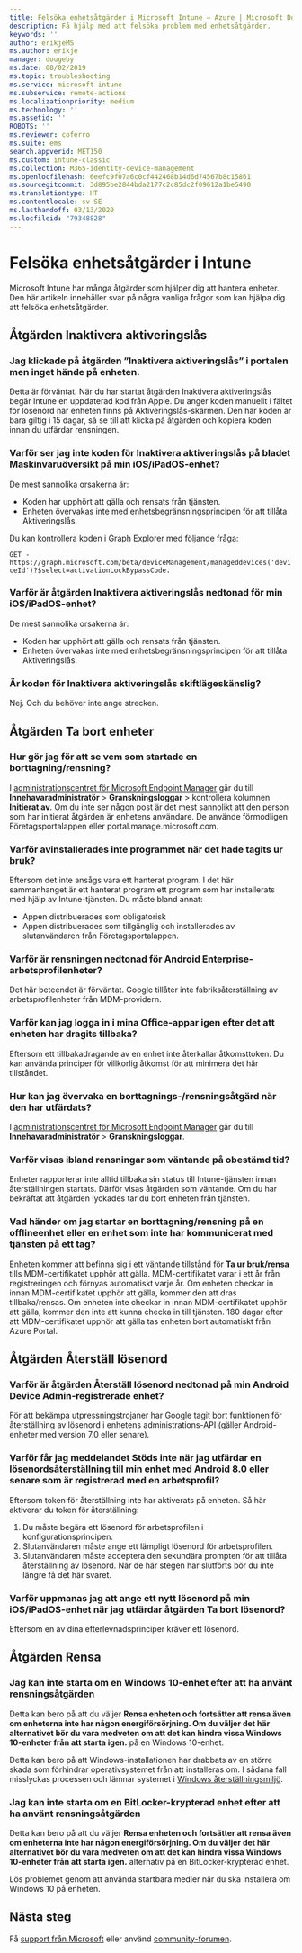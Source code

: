 ```yaml
---
title: Felsöka enhetsåtgärder i Microsoft Intune – Azure | Microsoft Docs
description: Få hjälp med att felsöka problem med enhetsåtgärder.
keywords: ''
author: erikjeMS
ms.author: erikje
manager: dougeby
ms.date: 08/02/2019
ms.topic: troubleshooting
ms.service: microsoft-intune
ms.subservice: remote-actions
ms.localizationpriority: medium
ms.technology: ''
ms.assetid: ''
ROBOTS: ''
ms.reviewer: coferro
ms.suite: ems
search.appverid: MET150
ms.custom: intune-classic
ms.collection: M365-identity-device-management
ms.openlocfilehash: 6eefc9f07a6c0cf442468b14d6d74567b8c15861
ms.sourcegitcommit: 3d895be2844bda2177c2c85dc2f09612a1be5490
ms.translationtype: HT
ms.contentlocale: sv-SE
ms.lasthandoff: 03/13/2020
ms.locfileid: "79348828"
---
```

# <a name="troubleshoot-device-actions-in-intune"></a>Felsöka enhetsåtgärder i Intune

Microsoft Intune har många åtgärder som hjälper dig att hantera enheter. Den här artikeln innehåller svar på några vanliga frågor som kan hjälpa dig att felsöka enhetsåtgärder.

## <a name="disable-activation-lock-action"></a>Åtgärden Inaktivera aktiveringslås

### <a name="i-clicked-the-disable-activation-lock-action-in-the-portal-but-nothing-happened-on-the-device"></a>Jag klickade på åtgärden ”Inaktivera aktiveringslås” i portalen men inget hände på enheten.
Detta är förväntat. När du har startat åtgärden Inaktivera aktiveringslås begär Intune en uppdaterad kod från Apple. Du anger koden manuellt i fältet för lösenord när enheten finns på Aktiveringslås-skärmen. Den här koden är bara giltig i 15 dagar, så se till att klicka på åtgärden och kopiera koden innan du utfärdar rensningen.

### <a name="why-dont-i-see-the-disable-activation-lock-code-in-the-hardware-overview-blade-of-my-iosipados-device"></a>Varför ser jag inte koden för Inaktivera aktiveringslås på bladet Maskinvaruöversikt på min iOS/iPadOS-enhet?
De mest sannolika orsakerna är:
- Koden har upphört att gälla och rensats från tjänsten.
- Enheten övervakas inte med enhetsbegränsningsprincipen för att tillåta Aktiveringslås.

Du kan kontrollera koden i Graph Explorer med följande fråga:

```GET - https://graph.microsoft.com/beta/deviceManagement/manageddevices('deviceId')?$select=activationLockBypassCode.```

### <a name="why-is-the-disable-activation-lock-action-greyed-out-for-my-iosipados-device"></a>Varför är åtgärden Inaktivera aktiveringslås nedtonad för min iOS/iPadOS-enhet?
De mest sannolika orsakerna är: 
- Koden har upphört att gälla och rensats från tjänsten.
- Enheten övervakas inte med enhetsbegränsningsprincipen för att tillåta Aktiveringslås.

### <a name="is-the-disable-activation-lock-code-case-sensitive"></a>Är koden för Inaktivera aktiveringslås skiftlägeskänslig?
Nej. Och du behöver inte ange strecken.

## <a name="remove-devices-action"></a>Åtgärden Ta bort enheter

### <a name="how-do-i-tell-who-started-a-retirewipe"></a>Hur gör jag för att se vem som startade en borttagning/rensning?
I [administrationscentret för Microsoft Endpoint Manager](https://go.microsoft.com/fwlink/?linkid=2109431) går du till **Innehavaradministratör** > **Granskningsloggar** > kontrollera kolumnen **Initierat av**.
Om du inte ser någon post är det mest sannolikt att den person som har initierat åtgärden är enhetens användare. De använde förmodligen Företagsportalappen eller portal.manage.microsoft.com.

### <a name="why-wasnt-my-application-uninstalled-after-using-retire"></a>Varför avinstallerades inte programmet när det hade tagits ur bruk?
Eftersom det inte ansågs vara ett hanterat program. I det här sammanhanget är ett hanterat program ett program som har installerats med hjälp av Intune-tjänsten. Du måste bland annat:
- Appen distribuerades som obligatorisk
- Appen distribuerades som tillgänglig och installerades av slutanvändaren från Företagsportalappen.

### <a name="why-is-wipe-grayed-out-for-android-enterprise-work-profile-devices"></a>Varför är rensningen nedtonad för Android Enterprise-arbetsprofilenheter?
Det här beteendet är förväntat. Google tillåter inte fabriksåterställning av arbetsprofilenheter från MDM-providern.

### <a name="why-can-i-sign-back-into-my-office-apps-after-my-device-was-retired"></a>Varför kan jag logga in i mina Office-appar igen efter det att enheten har dragits tillbaka?
Eftersom ett tillbakadragande av en enhet inte återkallar åtkomsttoken. Du kan använda principer för villkorlig åtkomst för att minimera det här tillståndet.

### <a name="how-can-i-monitor-a-retirewipe-action-after-it-was-issued"></a>Hur kan jag övervaka en borttagnings-/rensningsåtgärd när den har utfärdats?
I [administrationscentret för Microsoft Endpoint Manager](https://go.microsoft.com/fwlink/?linkid=2109431) går du till **Innehavaradministratör** > **Granskningsloggar**.

### <a name="why-do-wipes-sometimes-show-as-pending-indefinitely"></a>Varför visas ibland rensningar som väntande på obestämd tid?
Enheter rapporterar inte alltid tillbaka sin status till Intune-tjänsten innan återställningen startats. Därför visas åtgärden som väntande. Om du har bekräftat att åtgärden lyckades tar du bort enheten från tjänsten.

### <a name="what-happens-if-i-start-a-retirewipe-on-an-offline-device-or-a-device-that-hasnt-communicated-with-the-service-in-a-while"></a>Vad händer om jag startar en borttagning/rensning på en offlineenhet eller en enhet som inte har kommunicerat med tjänsten på ett tag?
Enheten kommer att befinna sig i ett väntande tillstånd för **Ta ur bruk/rensa** tills MDM-certifikatet upphör att gälla. MDM-certifikatet varar i ett år från registreringen och förnyas automatiskt varje år. Om enheten checkar in innan MDM-certifikatet upphör att gälla, kommer den att dras tillbaka/rensas. Om enheten inte checkar in innan MDM-certifikatet upphör att gälla, kommer den inte att kunna checka in till tjänsten. 180 dagar efter att MDM-certifikatet upphör att gälla tas enheten bort automatiskt från Azure Portal.


## <a name="reset-passcode-action"></a>Åtgärden Återställ lösenord

### <a name="why-is-the-reset-passcode-action-greyed-out-on-my-android-device-admin-enrolled-device"></a>Varför är åtgärden Återställ lösenord nedtonad på min Android Device Admin-registrerade enhet?
För att bekämpa utpressningstrojaner har Google tagit bort funktionen för återställning av lösenord i enhetens administrations-API (gäller Android-enheter med version 7.0 eller senare).

### <a name="why-do-i-get-a-not-supported-message-when-i-issue-a-passcode-reset-to-my-android-80-or-later-work-profile-enrolled-device"></a>Varför får jag meddelandet Stöds inte när jag utfärdar en lösenordsåterställning till min enhet med Android 8.0 eller senare som är registrerad med en arbetsprofil?
Eftersom token för återställning inte har aktiverats på enheten. Så här aktiverar du token för återställning:
1. Du måste begära ett lösenord för arbetsprofilen i konfigurationsprincipen.
2. Slutanvändaren måste ange ett lämpligt lösenord för arbetsprofilen.
3. Slutanvändaren måste acceptera den sekundära prompten för att tillåta återställning av lösenord.
När de här stegen har slutförts bör du inte längre få det här svaret.

### <a name="why-am-i-prompted-to-set-a-new-passcode-on-my-iosipados-device-when-i-issue-the-remove-passcode-action"></a>Varför uppmanas jag att ange ett nytt lösenord på min iOS/iPadOS-enhet när jag utfärdar åtgärden Ta bort lösenord?
Eftersom en av dina efterlevnadsprinciper kräver ett lösenord.


## <a name="wipe-action"></a>Åtgärden Rensa

### <a name="i-cant-restart-a-windows-10-device-after-using-the-wipe-action"></a>Jag kan inte starta om en Windows 10-enhet efter att ha använt rensningsåtgärden
Detta kan bero på att du väljer **Rensa enheten och fortsätter att rensa även om enheterna inte har någon energiförsörjning. Om du väljer det här alternativet bör du vara medveten om att det kan hindra vissa Windows 10-enheter från att starta igen.** på en Windows 10-enhet.

Detta kan bero på att Windows-installationen har drabbats av en större skada som förhindrar operativsystemet från att installeras om. I sådana fall misslyckas processen och lämnar systemet i [Windows återställningsmiljö]( https://docs.microsoft.com/windows-hardware/manufacture/desktop/windows-recovery-environment--windows-re--technical-reference).

### <a name="i-cant-restart-a-bitlocker-encrypted-device-after-using-the-wipe-action"></a>Jag kan inte starta om en BitLocker-krypterad enhet efter att ha använt rensningsåtgärden
Detta kan bero på att du väljer **Rensa enheten och fortsätter att rensa även om enheterna inte har någon energiförsörjning. Om du väljer det här alternativet bör du vara medveten om att det kan hindra vissa Windows 10-enheter från att starta igen.** alternativ på en BitLocker-krypterad enhet.

Lös problemet genom att använda startbara medier när du ska installera om Windows 10 på enheten.


## <a name="next-steps"></a>Nästa steg

Få [support från Microsoft](../fundamentals/get-support.md) eller använd [community-forumen](https://social.technet.microsoft.com/Forums/en-US/home?category=microsoftintune).
